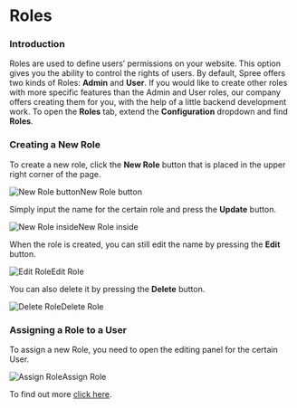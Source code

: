 # Roles

### Introduction <a id="introduction"></a>

Roles are used to define users’ permissions on your website. This option gives you the ability to control the rights of users. By default, Spree offers two kinds of Roles: **Admin** and **User**. If you would like to create other roles with more specific features than the Admin and User roles, our company offers creating them for you, with the help of a little backend development work. To open the **Roles** tab, extend the **Configuration** dropdown and find **Roles**.

### Creating a New Role <a id="creating-a-new-role"></a>

To create a new role, click the **New Role** button that is placed in the upper right corner of the page.

![New Role button](https://guides.spreecommerce.org/static/058738ed243fca6cac1d1301a41b3f99/eef13/new_role_button.jpg)New Role button

Simply input the name for the certain role and press the **Update** button.

![New Role inside](https://guides.spreecommerce.org/static/e92fac986cd2a6fbcde393d676a4d268/42c4c/new_role_inside.jpg)New Role inside

When the role is created, you can still edit the name by pressing the **Edit** button.

![Edit Role](https://guides.spreecommerce.org/static/5bbfcf73ad7847bd2662297f1b9b8b18/d7d15/edit_role_icon.jpg)Edit Role

You can also delete it by pressing the **Delete** button.

![Delete Role](https://guides.spreecommerce.org/static/e4625b4fb8b43ede7651759ae4166359/f842d/delete_role_icon.jpg)Delete Role

### Assigning a Role to a User <a id="assigning-a-role-to-a-user"></a>

To assign a new Role, you need to open the editing panel for the certain User.

![Assign Role](https://guides.spreecommerce.org/static/b9fa3d168e07c1ad8bc53c7b34dcdd2a/9675b/assign_role.jpg)Assign Role

To find out more [click here](https://guides.spreecommerce.org/user/users/editing_users.html).

